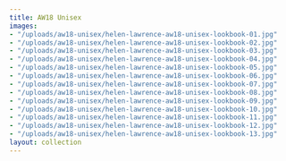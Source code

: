 ```yaml
---
title: AW18 Unisex
images:
- "/uploads/aw18-unisex/helen-lawrence-aw18-unisex-lookbook-01.jpg"
- "/uploads/aw18-unisex/helen-lawrence-aw18-unisex-lookbook-02.jpg"
- "/uploads/aw18-unisex/helen-lawrence-aw18-unisex-lookbook-03.jpg"
- "/uploads/aw18-unisex/helen-lawrence-aw18-unisex-lookbook-04.jpg"
- "/uploads/aw18-unisex/helen-lawrence-aw18-unisex-lookbook-05.jpg"
- "/uploads/aw18-unisex/helen-lawrence-aw18-unisex-lookbook-06.jpg"
- "/uploads/aw18-unisex/helen-lawrence-aw18-unisex-lookbook-07.jpg"
- "/uploads/aw18-unisex/helen-lawrence-aw18-unisex-lookbook-08.jpg"
- "/uploads/aw18-unisex/helen-lawrence-aw18-unisex-lookbook-09.jpg"
- "/uploads/aw18-unisex/helen-lawrence-aw18-unisex-lookbook-10.jpg"
- "/uploads/aw18-unisex/helen-lawrence-aw18-unisex-lookbook-11.jpg"
- "/uploads/aw18-unisex/helen-lawrence-aw18-unisex-lookbook-12.jpg"
- "/uploads/aw18-unisex/helen-lawrence-aw18-unisex-lookbook-13.jpg"
layout: collection
---
```


